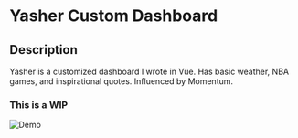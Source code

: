 # Yasher Custom Dashboard

## Description
<p>Yasher is a customized dashboard I wrote in Vue. Has basic weather, NBA games, and inspirational quotes. Influenced by Momentum. </p>

### This is a WIP

![Demo](./assets/demo.png)



